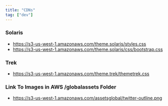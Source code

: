 ```yaml
---
title: "CDNs"
tag: ["dev"]
---
```


### Solaris
* https://s3-us-west-1.amazonaws.com/theme.solaris/styles.css
* https://s3-us-west-1.amazonaws.com/theme.solaris/css/bootstrap.css

### Trek
* https://s3-us-west-1.amazonaws.com/theme.trek/themetrek.css

### Link To Images in AWS /globalassets Folder
* https://s3-us-west-1.amazonaws.com/assetsglobal/twitter-outline.png
